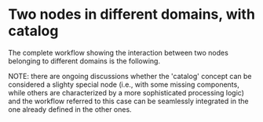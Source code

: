 # Two nodes in different domains, with catalog

The complete workflow showing the interaction between two nodes belonging to different domains is the following.

NOTE: there are ongoing discussions whether the 'catalog' concept can be considered a slighty special node (i.e., with some missing components, while others are characterized by a more sophisticated processing logic) and the workflow referred to this case can be seamlessly integrated in the one already defined in the other ones.

